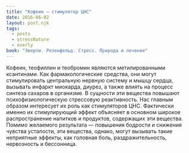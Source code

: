 ```yaml
---
title: "Кофеин – стимулятор ЦНС"
date: 2016-06-02
layout: post.njk
tags:
  - posts
  - stressNature
  - everly
book: "Эверли. Розенфельд. Стресс. Природа и лечение"
---
```


Кофеин, теофиллин и теобромин являются метилированными ксантинами. Как фармакологические средства, они могут стимулировать центральную нервную систему и мышцу сердца, вызывать инфаркт миокарда, диурез, а также влиять на процесс синтеза сахаров в организме. В сущности эти вещества повышают психофизиологическую стрессовую реактивность. Нас главным образом интересует их роль как стимуляторов ЦНС. Фактически именно их стимулирующий эффект объясняет в основном широкое распространение напитков и продуктов, содержащих эти вещества. Помимо желаемого результата — повышения бодрости и снижения чувства усталости, эти вещества, однако, могут вызывать такие неприятные эффекты, как головная боль, раздражительность, нервозность и бессонница.
